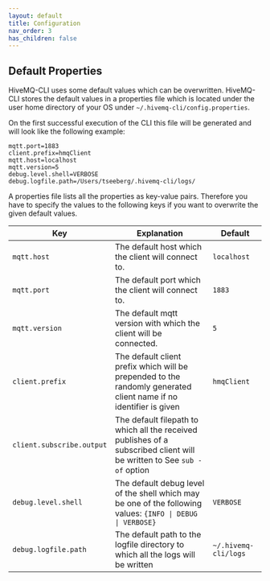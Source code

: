 ```yaml
---
layout: default
title: Configuration
nav_order: 3
has_children: false
---
```


## Default Properties

HiveMQ-CLI uses some default values which can be overwritten.
HiveMQ-CLI stores the default values in a properties file which is located under the user home directory of your OS under `~/.hivemq-cli/config.properties`.

On the first successful execution of the CLI this file will be generated and will look like the following example:

```
mqtt.port=1883
client.prefix=hmqClient
mqtt.host=localhost
mqtt.version=5
debug.level.shell=VERBOSE
debug.logfile.path=/Users/tseeberg/.hivemq-cli/logs/
```

A properties file lists all the properties as key-value pairs.
Therefore you have to specify the values to the following keys if you want to overwrite the given default values.


|Key      | Explanation    | Default |
| ------- | -------------- | ------------------------- | 
| ``mqtt.host``   | The default host which the client will connect to.| ``localhost``
| ``mqtt.port``   | The default port which the client will connect to.| ``1883``
| ``mqtt.version``| The default mqtt version with which the client will be connected. | ``5``
| ``client.prefix`` | The default client prefix which will be prepended to the randomly generated client name if no identifier is given | ``hmqClient``
| ``client.subscribe.output``| The default filepath to which all the received publishes of a subscribed client will be written to See `sub -of` option |
| ``debug.level.shell``| The default debug level of the shell which may be one of the following values: ``{INFO \| DEBUG \| VERBOSE}`` | ``VERBOSE``
| ``debug.logfile.path`` | The default path to the logfile directory to which all the logs will be written | `~/.hivemq-cli/logs`

